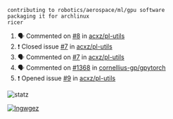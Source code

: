 ```
contributing to robotics/aerospace/ml/gpu software
packaging it for archlinux
ricer
```

<!--START_SECTION:activity-->
1. 🗣 Commented on [#8](https://github.com/acxz/pl-utils/issues/8) in [acxz/pl-utils](https://github.com/acxz/pl-utils)
2. ❗️ Closed issue [#7](https://github.com/acxz/pl-utils/issues/7) in [acxz/pl-utils](https://github.com/acxz/pl-utils)
3. 🗣 Commented on [#7](https://github.com/acxz/pl-utils/issues/7) in [acxz/pl-utils](https://github.com/acxz/pl-utils)
4. 🗣 Commented on [#1368](https://github.com/cornellius-gp/gpytorch/issues/1368) in [cornellius-gp/gpytorch](https://github.com/cornellius-gp/gpytorch)
5. ❗️ Opened issue [#9](https://github.com/acxz/pl-utils/issues/9) in [acxz/pl-utils](https://github.com/acxz/pl-utils)
<!--END_SECTION:activity-->


![statz](https://github-readme-stats.vercel.app/api?username=acxz&include_all_commits=true&show_icons=true)

[![lngwgez](https://github-readme-stats.vercel.app/api/top-langs/?username=acxz&layout=compact)](https://github.com/acxz/github-readme-stats)


<!--
**acxz/acxz** is a ✨ _special_ ✨ repository because its `README.md` (this file) appears on your GitHub profile.

Here are some ideas to get you started:

- 🔭 I’m currently working on ...
- 🌱 I’m currently learning ...
- 👯 I’m looking to collaborate on ...
- 🤔 I’m looking for help with ...
- 💬 Ask me about ...
- 📫 How to reach me: ...
- 😄 Pronouns: ...
- ⚡ Fun fact: ...
-->
